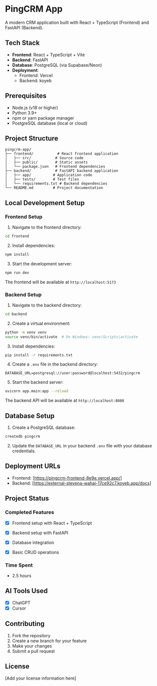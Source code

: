 # PingCRM App

A modern CRM application built with React + TypeScript (Frontend) and FastAPI (Backend).

## Tech Stack

- **Frontend**: React + TypeScript + Vite
- **Backend**: FastAPI
- **Database**: PostgreSQL (via Supabase/Neon)
- **Deployment**:
  - Frontend: Vercel
  - Backend: koyeb

## Prerequisites

- Node.js (v18 or higher)
- Python 3.9+
- npm or yarn package manager
- PostgreSQL database (local or cloud)

## Project Structure

```
pingcrm-app/
├── frontend/           # React frontend application
│   ├── src/           # Source code
│   ├── public/        # Static assets
│   └── package.json   # Frontend dependencies
├── backend/           # FastAPI backend application
│   ├── app/          # Application code
│   ├── tests/        # Test files
│   └── requirements.txt # Backend dependencies
└── README.md         # Project documentation
```

## Local Development Setup

### Frontend Setup

1. Navigate to the frontend directory:
```bash
cd frontend
```

2. Install dependencies:
```bash
npm install
```

3. Start the development server:
```bash
npm run dev
```

The frontend will be available at `http://localhost:5173`

### Backend Setup

1. Navigate to the backend directory:
```bash
cd backend
```

2. Create a virtual environment:
```bash
python -m venv venv
source venv/bin/activate  # On Windows: venv\Scripts\activate
```

3. Install dependencies:
```bash
pip install -r requirements.txt
```

4. Create a `.env` file in the backend directory:
```env
DATABASE_URL=postgresql://user:password@localhost:5432/pingcrm
```

5. Start the backend server:
```bash
uvicorn app.main:app --reload
```

The backend API will be available at `http://localhost:8000`

## Database Setup

1. Create a PostgreSQL database:
```bash
createdb pingcrm
```

2. Update the `DATABASE_URL` in your backend `.env` file with your database credentials.


## Deployment URLs

- Frontend: [https://pingcrm-frontend-8e9e.vercel.app/]
- Backend: [https://external-stevena-wahaj-17ce92c7.koyeb.app/docs]

## Project Status

### Completed Features
- [x] Frontend setup with React + TypeScript
- [x] Backend setup with FastAPI
- [x] Database integration
- [x] Basic CRUD operations


### Time Spent
- 2.5 hours

## AI Tools Used
- [x] ChatGPT
- [x] Cursor

## Contributing

1. Fork the repository
2. Create a new branch for your feature
3. Make your changes
4. Submit a pull request

## License

[Add your license information here]
